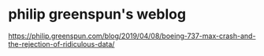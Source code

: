 

# philip greenspun's weblog
https://philip.greenspun.com/blog/2019/04/08/boeing-737-max-crash-and-the-rejection-of-ridiculous-data/

